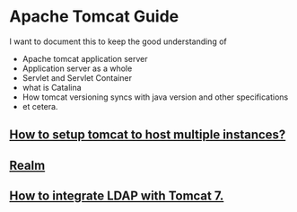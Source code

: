 # Apache Tomcat Guide

I want to document this to keep the good understanding of 

- Apache tomcat application server
- Application server as a whole
- Servlet and Servlet Container
- what is Catalina
- How tomcat versioning syncs with java version and other specifications
- et cetera.

[How to setup tomcat to host multiple instances?](https://github.com/bhochhi/apache-tomcat-guide/wiki/How-to-setup-tomcat-to-host-multiple-instances%3F)
-
[Realm](https://github.com/bhochhi/apache-tomcat-guide/wiki/w)
-
[How to integrate LDAP with Tomcat 7.](https://github.com/bhochhi/apache-tomcat-guide/wiki/How-to-integrate-LDAP-with-Tomcat%3F)
--





